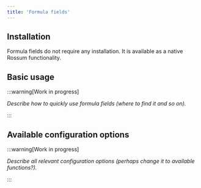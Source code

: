 ```yaml
---
title: 'Formula fields'
---
```


## Installation

Formula fields do not require any installation. It is available as a native Rossum functionality.

## Basic usage

:::warning[Work in progress]

_Describe how to quickly use formula fields (where to find it and so on)._

:::

## Available configuration options

:::warning[Work in progress]

_Describe all relevant configuration options (perhaps change it to available functions?)._

:::
